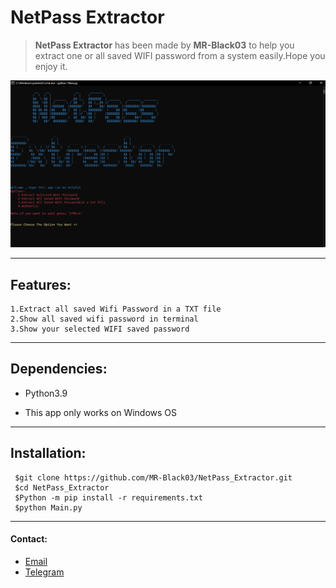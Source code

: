 <!-- Heading -->
# NetPass Extractor

> __NetPass Extractor__ has been made by __MR-Black03__ to help you extract one or all saved WIFI password from a system easily.Hope you enjoy it.

![Preview Photo](Preview.png "Preview of the app")
___
<!-- Features -->
## Features:
    1.Extract all saved Wifi Password in a TXT file
    2.Show all saved wifi password in terminal
    3.Show your selected WIFI saved password
___
<!-- Dependencies -->
## Dependencies:
* Python3.9

* This app only works on Windows OS
___
<!-- Installation -->
## Installation:
```
 $git clone https://github.com/MR-Black03/NetPass_Extractor.git
 $cd NetPass_Extractor
 $Python -m pip install -r requirements.txt
 $python Main.py
```
___
#### Contact:
* [Email](amirhuseinnazemi@gmail.com "My Email Address")
* [Telegram](https://telegram.me/Amir_HosseinNazemi "My Telegram Account")
